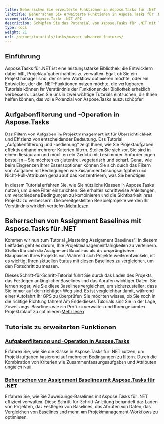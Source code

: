 ```yaml
---
title: Beherrschen Sie erweiterte Funktionen in Aspose.Tasks für .NET
linktitle: Beherrschen Sie erweiterte Funktionen in Aspose.Tasks für .NET
second_title: Aspose.Tasks .NET API
description: Schöpfen Sie das Potenzial von Aspose.Tasks für .NET mit Tutorials zu Aufgabenfilterung, Zuweisungs-Baselines und erweiterten Funktionen für effektives Projektmanagement.
type: docs
weight: 21
url: /de/net/tutorials/tasks/master-advanced-features/
---
```

## Einführung

Aspose.Tasks für .NET ist eine leistungsstarke Bibliothek, die Entwicklern dabei hilft, Projektaufgaben nahtlos zu verwalten. Egal, ob Sie ein Projektmanager sind, der seinen Workflow optimieren möchte, oder ein Entwickler, der die .NET-Funktionen nutzen möchte, die verfügbaren Tutorials können Ihr Verständnis der Funktionen der Bibliothek erheblich verbessern. Lassen Sie uns in zwei wichtige Tutorials eintauchen, die Ihnen helfen können, das volle Potenzial von Aspose.Tasks auszuschöpfen!

## Aufgabenfilterung und -Operation in Aspose.Tasks

Das Filtern von Aufgaben im Projektmanagement ist für Übersichtlichkeit und Effizienz von entscheidender Bedeutung. Das Tutorial „Aufgabenfilterung und -bedienung“ zeigt Ihnen, wie Sie Projektaufgaben effektiv anhand mehrerer Kriterien filtern. Stellen Sie sich vor, Sie sind in einem Restaurant und möchten ein Gericht mit bestimmten Anforderungen bestellen – Sie möchten es glutenfrei, vegetarisch und scharf. Genau wie beim Eingrenzen Ihrer Essensoptionen können Sie sich durch das Filtern von Aufgaben mit Bedingungen wie Zusammenfassungsaufgaben und Nicht-Null-Attributen genau auf das konzentrieren, was Sie benötigen.

 In diesem Tutorial erfahren Sie, wie Sie nützliche Klassen in Aspose.Tasks nutzen, um diese Filter einzurichten. Sie erhalten schrittweise Anleitungen, um verschiedene Bedingungen zu kombinieren und die Sichtbarkeit Ihres Projekts zu verbessern. Die bereitgestellten Beispielprojekte werden Ihr Verständnis wirklich vertiefen.[Mehr lesen](./task-filtering-and-operation/)

## Beherrschen von Assignment Baselines mit Aspose.Tasks für .NET

Kommen wir nun zum Tutorial „Mastering Assignment Baselines“! In diesem Leitfaden geht es darum, Ihre Projektmanagementfähigkeiten zu verfeinern. Stellen Sie sich die Assignment Baselines als die ursprünglichen Blaupausen Ihres Projekts vor. Während sich Projekte weiterentwickeln, ist es wichtig, Ihren aktuellen Status mit diesen Baselines zu vergleichen, um den Fortschritt zu messen.

 Dieses Schritt-für-Schritt-Tutorial führt Sie durch das Laden des Projekts, das Festlegen anfänglicher Baselines und das Abrufen wichtiger Daten. Sie lernen sogar, wie Sie diese Baselines vergleichen, um sicherzustellen, dass Sie immer auf dem richtigen Weg sind. Es ist vergleichbar damit, während einer Autofahrt Ihr GPS zu überprüfen; Sie möchten wissen, ob Sie noch in die richtige Richtung fahren! Am Ende dieses Tutorials sind Sie in der Lage, Zuweisungs-Baselines wie ein Profi zu verwalten und Ihren gesamten Projektablauf zu optimieren.[Mehr lesen](./mastering-assignment-baseline/)

## Tutorials zu erweiterten Funktionen
### [Aufgabenfilterung und -Operation in Aspose.Tasks](./task-filtering-and-operation/)
Erfahren Sie, wie Sie die Klasse in Aspose.Tasks für .NET nutzen, um Projektaufgaben basierend auf mehreren Bedingungen zu filtern. Durch die Kombination von Kriterien wie Zusammenfassungsaufgaben und Attributen ungleich Null.
### [Beherrschen von Assignment Baselines mit Aspose.Tasks für .NET](./mastering-assignment-baseline/)
Erfahren Sie, wie Sie Zuweisungs-Baselines mit Aspose.Tasks für .NET effizient verwalten. Diese Schritt-für-Schritt-Anleitung behandelt das Laden von Projekten, das Festlegen von Baselines, das Abrufen von Daten, das Vergleichen von Baselines und mehr, um Projektmanagement-Workflows zu optimieren.